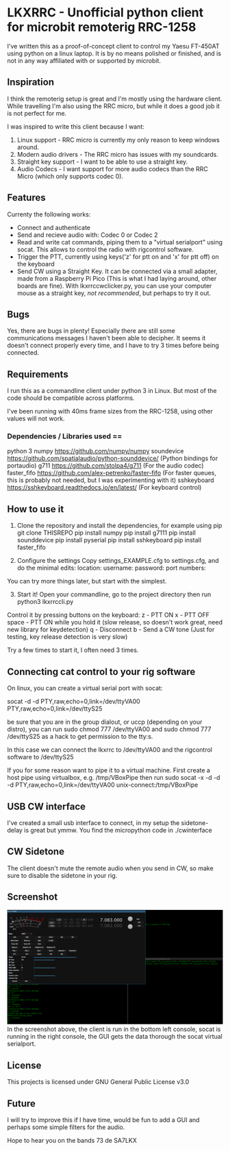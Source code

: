 # LKXRRC - Unofficial python client for microbit remoterig RRC-1258
I've written this as a proof-of-concept client to control my Yaesu FT-450AT using python on a linux laptop.
It is by no means polished or finished, and is not in any way affiliated with or supported by microbit.


## Inspiration
I think the remoterig setup is great and I'm mostly using the hardware client.
While travelling I'm also using the RRC micro, but while it does a good job it is not perfect for me.

I was inspired to write this client because I want:

1. Linux support - RRC micro is currently my only reason to keep windows around.
2. Modern audio drivers - The RRC micro has issues with my soundcards.
3. Straight key support - I want to be able to use a straight key.
4. Audio Codecs - I want support for more audio codecs than the RRC Micro (which only supports codec 0).


## Features
Currenty the following works:

- Connect and authenticate
- Send and recieve audio with: Codec 0 or Codec 2
- Read and write cat commands, piping them to a "virtual serialport" using socat. This allows to control the radio with rigcontrol software.
- Trigger the PTT, currently using keys('z' for ptt on and 'x' for ptt off) on the keyboard
- Send CW using a Straight Key. It can be connected via a small adapter, made from a Raspberry Pi Pico (This is what I had laying around, other boards are fine). With lkxrrccwclicker.py, you can use your computer mouse as a
straight key, _not recommended_, but perhaps to try it out.


## Bugs
Yes, there are bugs in plenty! Especially there are still some communications messages I haven't been able to decipher.
It seems it doesn't connect properly every time, and I have to try 3 times before being connected.


## Requirements
I run this as a commandline client under python 3 in Linux. But most of the code should be compatible across platforms.

I've been running with 40ms frame sizes from the RRC-1258, using other values will not work.


### Dependencies / Libraries used ==
python 3
numpy https://github.com/numpy/numpy
soundevice https://github.com/spatialaudio/python-sounddevice/ (Python bindings for portaudio)
g711 https://github.com/stolpa4/g711 (For the audio codec)
faster_fifo https://github.com/alex-petrenko/faster-fifo (For faster queues, this is probably not needed, but I was experimenting with it)
sshkeyboard https://sshkeyboard.readthedocs.io/en/latest/ (For keyboard control)


## How to use it
1. Clone the repository and install the dependencies, for example using pip
git clone THISREPO
pip install numpy
pip install g7111
pip install sounddevice
pip install pyserial
pip install sshkeyboard
pip install faster_fifo


2. Configure the settings
Copy settings_EXAMPLE.cfg to settings.cfg, and do the minimal edits:
location:
username:
password:
port numbers:

You can try more things later, but start with the simplest.

3. Start it!
Open your commandline, go to the project directory then run
python3 lkxrrccli.py

Control it by pressing buttons on the keyboard:
z - PTT ON
x - PTT OFF
space - PTT ON while you hold it (slow release, so doesn't work great, need new library for keydetection)
q - Disconnect
b - Send a CW tone (Just for testing, key release detection is very slow)

Try a few times to start it, I often need 3 times.

## Connecting cat control to your rig software
On linux, you can create a virtual serial port with socat:

  socat -d -d PTY,raw,echo=0,link=/dev/ttyVA00 PTY,raw,echo=0,link=/dev/ttyS25
  
be sure that you are in the group dialout, or uccp (depending on your distro), you can run sudo chmod 777 /dev/ttyVA00 and sudo chmod 777 /dev/ttyS25 as a hack to get permission to the tty:s.

In this case we can connect the lkxrrc to /dev/ttyVA00 and the rigcontrol software to /dev/ttyS25

If you for some reason want to pipe it to a virtual machine. First create a host pipe using virtualbox, e.g. /tmp/VBoxPipe then run sudo socat -x -d -d -d PTY,raw,echo=0,link=/dev/ttyVA00 unix-connect:/tmp/VBoxPipe

## USB CW interface
I've created a small usb interface to connect, in my setup the sidetone-delay is great but ymmw. You find the micropython code in ./cwinterface

## CW Sidetone
The client doesn't mute the remote audio when you send in CW, so make sure to disable the sidetone in your rig.


## Screenshot
![The client in operation](./screenshot.png)
In the screenshot above, the client is run in the bottom left console, socat is running in the right console, the GUI gets the data thorough the socat virtual serialport.


## License
This projects is licensed under GNU General Public License v3.0


## Future
I will try to improve this if I have time, would be fun to add a GUI and perhaps some simple filters
for the audio.

Hope to hear you on the bands
73 de SA7LKX



